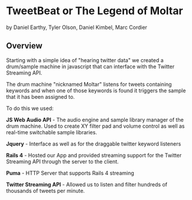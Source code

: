 # TweetBeat or The Legend of Moltar
by Daniel Earthy, Tyler Olson, Daniel Kimbel, Marc Cordier

## Overview
Starting with a simple idea of "hearing twitter data" we created a drum/sample machine in javascript that can interface with the Twitter Streaming API. 

The drum machine "nicknamed Moltar" listens for tweets containing keywords and when one of those keywords is found it triggers the sample that it has been assigned to.

To do this we used:

**JS Web Audio API** - The audio engine and sample library manager of the drum machine.  Used to create XY filter pad and volume control as well as real-time switchable sample libraries.

**Jquery** - Interface as well as for the draggable twitter keyword listeners

**Rails 4** - Hosted our App and provided streaming support for the Twitter Streaming API through the server to the client.

**Puma** - HTTP Server that supports Rails 4 streaming

**Twitter Streaming API**  - Allowed us to listen and filter hundreds of thousands of tweets per minute. 
